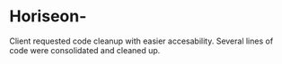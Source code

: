 # Horiseon-
Client requested code cleanup with easier accesability.
Several lines of code were consolidated and cleaned up.